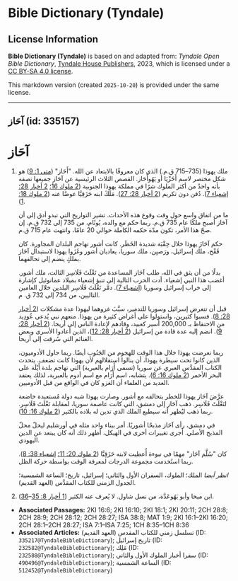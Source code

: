 # Bible Dictionary (Tyndale)

## License Information

**Bible Dictionary (Tyndale)** is based on and adapted from: _Tyndale Open Bible Dictionary_, [Tyndale House Publishers](https://tyndaleopenresources.com/), 2023, which is licensed under a [CC BY-SA 4.0 license](https://creativecommons.org/licenses/by-sa/4.0/legalcode.en).

This markdown version (created `2025-10-20`) is provided under the same license.



--------------------------------

## آحَاز (id: 335157)

آحَاز
=====

1. ملك يهوذا (735–715 ق.م.) الذي كان معروفًا بالابتعاد عن الله. "أَحَاز" ([متى 1: 9](https://ref.ly/Matt1:9)) هو شكل مختصر لاسم أَخَزْيَا أو يَهُوأَحَاز. القصص الثلاث الرئيسية عن آحَاز جميعها تصفه بأنه واحدٌ من أكثر الملوك شرًا في مملكة يهوذا الجنوبية ([2 ملوك 16؛](https://ref.ly/2Kgs16:1-2Kgs16:20) [2 أخبار 28؛](https://ref.ly/2Chr28:1-2Chr28:27) [إشعياء 7](https://ref.ly/Isa7:1-Isa7:25)). دُفن دون تكريم ([2 أخبار 28: 27](https://ref.ly/2Chr28:27)). مَلَكَ ابنه حَزَقِيَّا عوضًا عنه ([2 ملوك 18: 1](https://ref.ly/2Kgs18:1)).

    ما من اتفاق واسع حول وقت وقوع هذه الأحداث. تشير التواريخ التي تبدو أدق إلى أن آحَاز أصبح ملكًا عام 735 ق.م. ربما حكم مع والده، يُوثَام، من 735 إلى 732 ق.م. إن صحّ هذا الأمر، تكون مدّة حكمه الكاملة حوالي 20 عامًا، وانتهت عام 715 ق.م.

    حكم آحَازَ يهوذا خلال حِقْبَة شديدة الخَطَر. كانت أشور تهاجم البلدان المجاورة. كان فَقْح، ملك إسرائيل، ورَصيِن، ملك سوريا، يعاديان أشور وغَزَوا يهوذا لاستبدال آحَاز بملكٍ ينضم إلى تحالفهما.

    بدلًا من أن يثق في الله، طلب آحَاز المساعدة من تَغْلَثَ فَلَاسِر الثالث، ملك أشور. أغضب هذا النبي إشعياء. أدت الحرب التالية إلى تنبؤ إشعياء بميلاد عمانوئيل كإشارة إلى خراب إسرائيل وسوريا ([إشعياء 7](https://ref.ly/Isa7:1-Isa7:25)). دمَّر تَغْلَثَ فَلَاسِر البلدين خلال العامين التاليين، من 734 إلى 732 ق. م.

    قبل أن تتعرض إسرائيل وسوريا للتدمير، سبَّبَ غزوهما ليهوذا عدة مشكلات ([2 أخبار 28: 8](https://ref.ly/2Chr28:8)). فسبوا كثيرين، واستولوا على أغراض كثيرة من يهوذا. منعهم نبي يُدعى عُودِيد من الاحتفاظ بـ 200,000 أسير كعبيد، وقادهم لإعادة الناس إلى أريحا. ([2 أخبار 28: 9](https://ref.ly/2Chr28:9)). انضم إليه عدة قادة من إسرائيل ([2 أخبار 28: 12](https://ref.ly/2Chr28:12))، الذين أعادوا الأسرى وبعض الغنائم التي سُرقت إلى أريحا.

    ربما تعرضت يهوذا خلال هذا الوقت للهجوم من الجَنُوب أيضًا. ربما حاول الأدوميون، الذين كانوا تحت سيطرة يهوذا، أن ينالوا استقلالهم لأن يهوذا كانت تضعف. يتحدث الكتاب المقدَّس العبري عن سوريا (تسمى أَرَام بالعبرية) التي تهاجم بلدة أَيْلَة على البحر الأحمر ([2 ملوك 16: 6](https://ref.ly/2Kgs16:6)). يتشابه، اسم أَرَام مع اسم أدوم بالعبرية، لذلك يعتقد العديد من العلماء أن الغزو كان في الواقع من قبل الأدوميين.

    عرَّضَ آحَاز يهوذا للخطر بتحالفه مع أشور. وصارت يهوذا شبه دولة مُستعبدة خاضعة لتَغْلَثَ فَلَاسِر. ذهب آحَاز إلى دمشق، التي كانت عاصمة سوريا، لمقابلة تَغْلَثَ فَلَاسِر. ربما ذهب ليُظهر أنه سيطيع الملك الذي تدين له بلاده بالكثير ([2 ملوك 16: 10](https://ref.ly/2Kgs16:10)).

    في دمشق، رأى آحَاز مذبحًا أشوريًا. أمر ببناء واحد مثله في أورشليم ليحلّ محلّ المذبح الأصلي. أجرى تغييرات أخرى في الهيكل، أظهر ذلك أنه كان يبتعد عن الدين اليهودي.

    كان "سُلَّم آحَاز" مهمًا في نبوءة أُعطيت لابنه حَزَقِيَّا ([2 ملوك 20: 11؛](https://ref.ly/2Kgs20:11) [إشعياء 38: 8](https://ref.ly/Isa38:8)). ربما استُخدمت مجموعة الدرجات لمعرفة الوقت بواسطة حركة الظل.

    *انظر أيضا* الملك؛ الملوك، السفران الأول والثاني؛ إسرائيل، تاريخ؛ الساعة الشمسية؛ الجدول الزمني للكتاب المقدَّس (العهد القديم).

2. ابن ميخا وأبو يَهُوعَدَّة، من نسل شاول. لا يُعرف عنه الكثير ([1 أخبار 8: 35](https://ref.ly/1Chr8:35-1Chr8:36)–[36](https://ref.ly/1Chr8:35-1Chr8:36)).

* **Associated Passages:** 2KI 16:6; 2KI 16:10; 2KI 18:1; 2KI 20:11; 2CH 28:8; 2CH 28:9; 2CH 28:12; 2CH 28:27; ISA 38:8; MAT 1:9; 2KI 16:1–2KI 16:20; 2CH 28:1–2CH 28:27; ISA 7:1–ISA 7:25; 1CH 8:35–1CH 8:36
* **Associated Articles:** تسلسل زمني للكتاب المقدس (العهد القديم) (ID: `335217@TyndaleBibleDictionary`); تاريخ إسرائيل (ID: `232582@TyndaleBibleDictionary`); مَلِك (ID: `232588@TyndaleBibleDictionary`); سفرا أخبار الملوك الأول والثاني (ID: `490496@TyndaleBibleDictionary`); الساعة الشمسية (ID: `512452@TyndaleBibleDictionary`)

